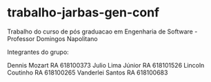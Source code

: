 # trabalho-jarbas-gen-conf
Trabalho do curso de pós graduacao em Engenharia de Software - Professor Domingos Napolitano

Integrantes do grupo:

Dennis Mozart     RA 618100373
Julio Lima Júnior RA 618101526
Lincoln Coutinho  RA 618100265
Vanderlei Santos  RA 618100683
